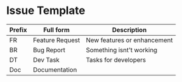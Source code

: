 # Issue Template

| Prefix | Full form       | Description                 |
|--------|-----------------|-----------------------------|
| FR     | Feature Request | New features or enhancement |
| BR     | Bug Report      | Something isnt't working    |
| DT     | Dev Task        | Tasks for developers        |
| Doc    | Documentation   |                             |
